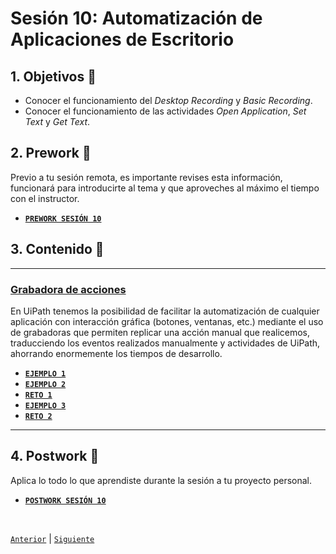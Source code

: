 # Sesión 10: Automatización de Aplicaciones de Escritorio

<div>

## 1. Objetivos :dart:

- Conocer el funcionamiento del *Desktop Recording* y *Basic Recording*.
- Conocer el funcionamiento de las actividades *Open Application*, *Set Text* y *Get Text*.

## 2. Prework :notebook_with_decorative_cover:

Previo a tu sesión remota, es importante revises esta información, funcionará para introducirte al tema y que aproveches al máximo el tiempo con el instructor.

- [**`PREWORK SESIÓN 10`**](https://github.com/bot-jcris/RPA-UiPath-Pepsico-2021/raw/main/Session-10/material/Prework_%20Sesi%C3%B3n%2010_Automatizaci%C3%B3n%20Aplicaciones%20Escritorio.pdf)

## 3. Contenido :blue_book:

---

### <ins>Grabadora de acciones</ins>

En UiPath tenemos la posibilidad de facilitar la automatización de cualquier aplicación con interacción gráfica (botones, ventanas, etc.) mediante el uso de grabadoras que permiten replicar una acción manual que realicemos, traducciendo los eventos realizados manualmente y actividades de UiPath, ahorrando enormemente los tiempos de desarrollo.

- [**`EJEMPLO 1`**](Example-01/README.md)
- [**`EJEMPLO 2`**](Example-01/README.md)
- [**`RETO 1`**](Challenge-01/README.md)
- [**`EJEMPLO 3`**](Example-01/README.md)
- [**`RETO 2`**](Challenge-01/README.md)

---

## 4. Postwork :memo:
Aplica lo todo lo que aprendiste durante la sesión a tu proyecto personal.

- [**`POSTWORK SESIÓN 10`**](Postwork/README.md)

<br>

[`Anterior`](../Session-09/README.md) | [`Siguiente`](../Session-11/README.md)

</div>